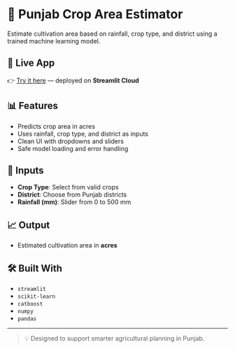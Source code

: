 # 🌾 Punjab Crop Area Estimator

Estimate cultivation area based on rainfall, crop type, and district using a trained machine learning model.

## 🚀 Live App

👉 [Try it here](https://punjab-crop-area-estimator-zfjxay4npy3xymn2eoqyh3.streamlit.app/) — deployed on **Streamlit Cloud**

## 📊 Features

- Predicts crop area in acres
- Uses rainfall, crop type, and district as inputs
- Clean UI with dropdowns and sliders
- Safe model loading and error handling

## 🧪 Inputs

- **Crop Type**: Select from valid crops
- **District**: Choose from Punjab districts
- **Rainfall (mm)**: Slider from 0 to 500 mm

## 📈 Output

- Estimated cultivation area in **acres**

## 🛠 Built With

- `streamlit`
- `scikit-learn`
- `catboost`
- `numpy`
- `pandas`

---

> 💡 Designed to support smarter agricultural planning in Punjab.
